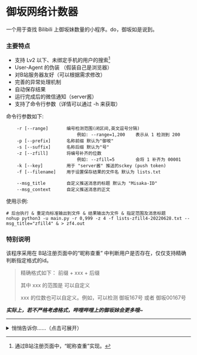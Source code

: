# 御坂网络计数器

一个用于查找 Bilibili 上御坂妹数量的小程序。do，御坂如是说到。

### 主要特点

- 支持 Lv2 以下、未绑定手机的用户的搜索[^1]
- User-Agent 的伪装 （假装自己是浏览器）
- 对B站服务器友好（可以根据需求修改）
- 完善的异常处理机制
- 自动保存结果
- 运行完成后的微信通知（server酱）
- 支持了命令行参数（详情可以通过 -h 来获取）

[^1]: 通过B站注册页面中，“昵称查重”实现。

命令行参数如下:
```text
    -r [--range]       编号检测范围(闭区间,英文逗号分隔) 
                           例如: --range=1,200    表示从 1 检测到 200
    -p [--prefix]      名称前缀 默认为"御坂"
    -s [--suffix]      名称后缀 默认为"号"
    -z [--zfill]       将编号补齐的位数
                           例如: --zfill=5        会将 1 补齐为 00001
    -k [--key]         用于 "server酱" 推送的sckey (push token)
    -f [--filename]    用于设置保存结果的文件名 默认为 lists.txt
    
    --msg_title        自定义推送消息的标题 默认为 "Misaka-ID"
    --msg_context      自定义推送消息的正文
```
使用示例:

```shell
# 后台执行 & 重定向标准输出到文件 & 结果输出为文件 & 指定范围及消息标题
nohup python3 -u main.py -r 0,999 -z 4 -f lists-zfill4-20220628.txt --msg_title="zfill4" & > zf4.out
```

### 特别说明

该程序采用在 B站注册页面中的“昵称查重” 中判断用户是否存在，仅仅支持精确判断指定格式的id。

> 精确格式如下：
> 前缀 + xxx + 后缀
> 
> 其中 xxx 的范围是 可以自定义
>
> xxx 的位数也可以自定义。例如，可以检测 御坂167号 或者 御坂00167号

***实际上，若不严格考虑格式，哔哩哔哩上的御坂妹会更多哦~***

---

<details>
<summary>悄悄告诉你……（点击可展开）</summary>
<br>
0~20001号标准格式的御坂妹 8232 个.（2022.06.28）
<br>
编号前补"0"的御坂妹结果如下（2022.06.28）:
<ul>
<li>补为5位数的有 764 只（形如"御坂00123号"）</li>
<li>补为4位数的有 164 只（形如"御坂0123号"）</li>
<li>补为3位数的有 23 只（形如"御坂012号"）</li>
<li>补为2位数的有 10 只（形如"御坂01号"）</li>
</ul>
<br>
<b>上述御坂总计 9193 只，实际数量会更多一些</b>
<br><br>
<del>另外据其他小伙伴统计，<u>各种形式的御坂大约共有 10361+.（2020.04.19）</u></del>
<br><br>
do，御坂经过一番仔细搜索后开心地说道
</details> 


